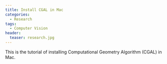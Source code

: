```yaml
---
title: Install CGAL in Mac
categories: 
  - Research
tags:
  - Computer Vision
header:
  teaser: research.jpg
---
```


This is the tutorial of installing Computational Geometry Algorithm (CGAL) in Mac.